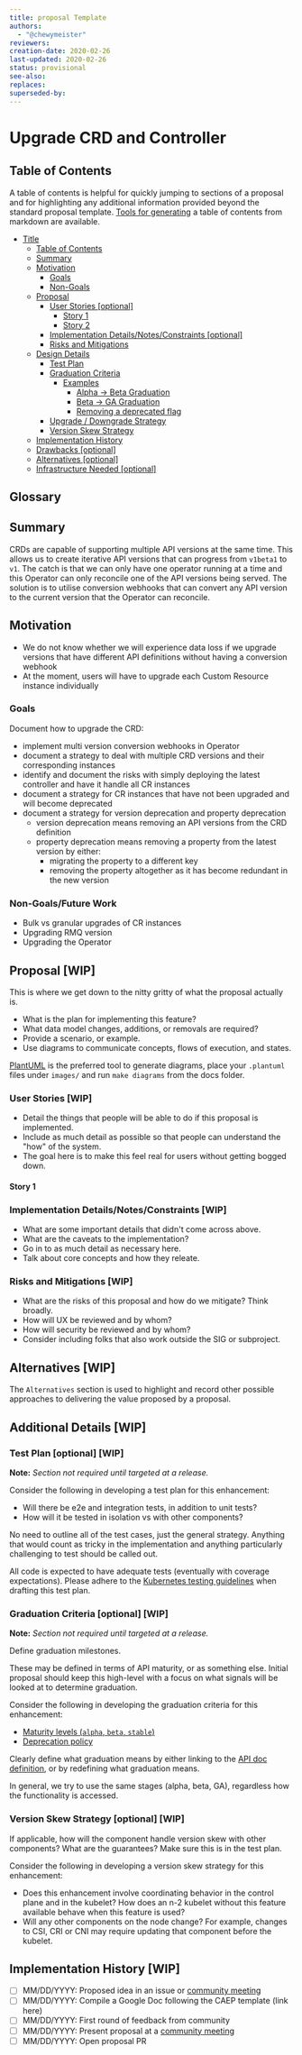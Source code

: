 ```yaml
---
title: proposal Template
authors:
  - "@chewymeister"
reviewers:
creation-date: 2020-02-26
last-updated: 2020-02-26
status: provisional
see-also:
replaces:
superseded-by:
---
```


# Upgrade CRD and Controller

## Table of Contents

A table of contents is helpful for quickly jumping to sections of a proposal and for highlighting
any additional information provided beyond the standard proposal template.
[Tools for generating](https://github.com/ekalinin/github-markdown-toc) a table of contents from markdown are available.

- [Title](#title)
  - [Table of Contents](#table-of-contents)
  - [Summary](#summary)
  - [Motivation](#motivation)
    - [Goals](#goals)
    - [Non-Goals](#non-goals)
  - [Proposal](#proposal)
    - [User Stories [optional]](#user-stories-optional)
      - [Story 1](#story-1)
      - [Story 2](#story-2)
    - [Implementation Details/Notes/Constraints [optional]](#implementation-detailsnotesconstraints-optional)
    - [Risks and Mitigations](#risks-and-mitigations)
  - [Design Details](#design-details)
    - [Test Plan](#test-plan)
    - [Graduation Criteria](#graduation-criteria)
      - [Examples](#examples)
        - [Alpha -> Beta Graduation](#alpha---beta-graduation)
        - [Beta -> GA Graduation](#beta---ga-graduation)
        - [Removing a deprecated flag](#removing-a-deprecated-flag)
    - [Upgrade / Downgrade Strategy](#upgrade--downgrade-strategy)
    - [Version Skew Strategy](#version-skew-strategy)
  - [Implementation History](#implementation-history)
  - [Drawbacks [optional]](#drawbacks-optional)
  - [Alternatives [optional]](#alternatives-optional)
  - [Infrastructure Needed [optional]](#infrastructure-needed-optional)

## Glossary

## Summary

CRDs are capable of supporting multiple API versions at the same time. This allows us to create iterative API versions that can progress from `v1beta1` to `v1`. The catch is that we can only have one operator running at a time and this Operator can only reconcile one of the API versions being served.
The solution is to utilise conversion webhooks that can convert any API version to the current version that the Operator can reconcile.

## Motivation

- We do not know whether we will experience data loss if we upgrade versions that have different API definitions without having a conversion webhook
- At the moment, users will have to upgrade each Custom Resource instance individually

### Goals

Document how to upgrade the CRD:
- implement multi version conversion webhooks in Operator
- document a strategy to deal with multiple CRD versions and their corresponding instances
- identify and document the risks with simply deploying the latest controller and have it handle all CR instances
- document a strategy for CR instances that have not been upgraded and will become deprecated
- document a strategy for version deprecation and property deprecation
  - version deprecation means removing an API versions from the CRD definition
  - property deprecation means removing a property from the latest version by either:
    - migrating the property to a different key
    - removing the property altogether as it has become redundant in the new version

### Non-Goals/Future Work

- Bulk vs granular upgrades of CR instances
- Upgrading RMQ version
- Upgrading the Operator

## Proposal [WIP]

This is where we get down to the nitty gritty of what the proposal actually is.

- What is the plan for implementing this feature?
- What data model changes, additions, or removals are required?
- Provide a scenario, or example.
- Use diagrams to communicate concepts, flows of execution, and states.

[PlantUML](http://plantuml.com) is the preferred tool to generate diagrams,
place your `.plantuml` files under `images/` and run `make diagrams` from the docs folder.

### User Stories [WIP]

- Detail the things that people will be able to do if this proposal is implemented.
- Include as much detail as possible so that people can understand the "how" of the system.
- The goal here is to make this feel real for users without getting bogged down.

#### Story 1

### Implementation Details/Notes/Constraints [WIP]

- What are some important details that didn't come across above.
- What are the caveats to the implementation?
- Go in to as much detail as necessary here.
- Talk about core concepts and how they releate.

### Risks and Mitigations [WIP]

- What are the risks of this proposal and how do we mitigate? Think broadly.
- How will UX be reviewed and by whom?
- How will security be reviewed and by whom?
- Consider including folks that also work outside the SIG or subproject.

## Alternatives [WIP]

The `Alternatives` section is used to highlight and record other possible approaches to delivering the value proposed by a proposal.

## Additional Details [WIP]

### Test Plan [optional] [WIP]

**Note:** *Section not required until targeted at a release.*

Consider the following in developing a test plan for this enhancement:
- Will there be e2e and integration tests, in addition to unit tests?
- How will it be tested in isolation vs with other components?

No need to outline all of the test cases, just the general strategy.
Anything that would count as tricky in the implementation and anything particularly challenging to test should be called out.

All code is expected to have adequate tests (eventually with coverage expectations).
Please adhere to the [Kubernetes testing guidelines][testing-guidelines] when drafting this test plan.

[testing-guidelines]: https://git.k8s.io/community/contributors/devel/sig-testing/testing.md

### Graduation Criteria [optional] [WIP]

**Note:** *Section not required until targeted at a release.*

Define graduation milestones.

These may be defined in terms of API maturity, or as something else. Initial proposal should keep
this high-level with a focus on what signals will be looked at to determine graduation.

Consider the following in developing the graduation criteria for this enhancement:
- [Maturity levels (`alpha`, `beta`, `stable`)][maturity-levels]
- [Deprecation policy][deprecation-policy]

Clearly define what graduation means by either linking to the [API doc definition](https://kubernetes.io/docs/concepts/overview/kubernetes-api/#api-versioning),
or by redefining what graduation means.

In general, we try to use the same stages (alpha, beta, GA), regardless how the functionality is accessed.

[maturity-levels]: https://git.k8s.io/community/contributors/devel/sig-architecture/api_changes.md#alpha-beta-and-stable-versions
[deprecation-policy]: https://kubernetes.io/docs/reference/using-api/deprecation-policy/

### Version Skew Strategy [optional] [WIP]

If applicable, how will the component handle version skew with other components? What are the guarantees? Make sure
this is in the test plan.

Consider the following in developing a version skew strategy for this enhancement:
- Does this enhancement involve coordinating behavior in the control plane and in the kubelet? How does an n-2 kubelet without this feature available behave when this feature is used?
- Will any other components on the node change? For example, changes to CSI, CRI or CNI may require updating that component before the kubelet.

## Implementation History [WIP]

- [ ] MM/DD/YYYY: Proposed idea in an issue or [community meeting]
- [ ] MM/DD/YYYY: Compile a Google Doc following the CAEP template (link here)
- [ ] MM/DD/YYYY: First round of feedback from community
- [ ] MM/DD/YYYY: Present proposal at a [community meeting]
- [ ] MM/DD/YYYY: Open proposal PR

<!-- Links -->
[community meeting]: https://docs.google.com/document/d/1Ys-DOR5UsgbMEeciuG0HOgDQc8kZsaWIWJeKJ1-UfbY
